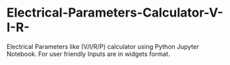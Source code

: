 # Electrical-Parameters-Calculator-V-I-R-
Electrical Parameters like (V/I/R/P) calculator using Python Jupyter Notebook. For user friendly Inputs are in widgets format.
